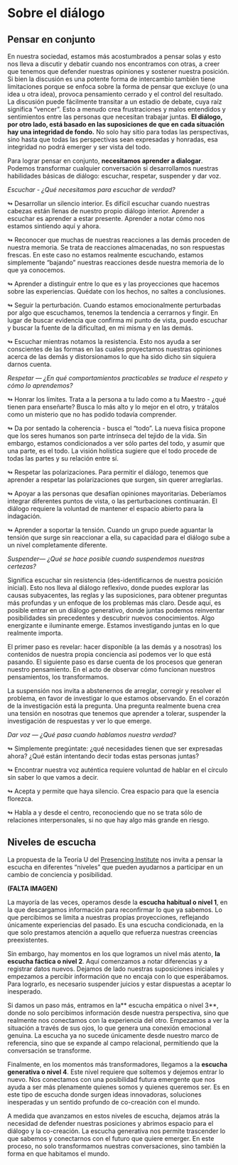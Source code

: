 # Sobre el diálogo

## Pensar en conjunto
En nuestra sociedad, estamos más acostumbrados a pensar solas y esto nos lleva a discutir y debatir cuando nos encontramos con otras, a creer que tenemos que defender nuestras opiniones y sostener nuestra posición. Si bien la discusión es una potente forma de intercambio también tiene limitaciones porque se enfoca sobre la forma de pensar que excluye (o una idea u otra idea), provoca pensamiento cerrado y el control del resultado. La discusión puede fácilmente transitar a un estadio de debate, cuya raíz significa “vencer”. Esto a menudo crea frustraciones y malos entendidos y sentimientos entre las personas que necesitan trabajar juntas. **El diálogo, por otro lado, está basado en las suposiciones de que en cada situación hay una integridad de fondo.** No solo hay sitio para todas las perspectivas, sino hasta que todas las perspectivas sean expresadas y honradas, esa integridad no podrá emerger y ser vista del todo.

Para lograr pensar en conjunto, **necesitamos aprender a dialogar**. Podemos transformar cualquier conversación si desarrollamos nuestras habilidades básicas de diálogo: escuchar, respetar, suspender y dar voz.


_Escuchar - ¿Qué necesitamos para escuchar de verdad?_

↬ Desarrollar un silencio interior. Es difícil escuchar cuando nuestras cabezas están llenas de nuestro propio diálogo interior. Aprender a escuchar es aprender a estar presente. Aprender a notar cómo nos estamos sintiendo aquí y ahora.

↬ Reconocer que muchas de nuestras reacciones a las demás proceden de nuestra memoria. Se trata de reacciones almacenadas, no son respuestas frescas. En este caso no estamos realmente escuchando, estamos simplemente “bajando” nuestras reacciones desde nuestra memoria de lo que ya conocemos.

↬ Aprender a distinguir entre lo que es y las proyecciones que hacemos sobre las experiencias. Quédate con los hechos, no saltes a conclusiones.

↬ Seguir la perturbación. Cuando estamos emocionalmente perturbadas por algo que escuchamos, tenemos la tendencia a cerrarnos y fingir. En lugar de buscar evidencia que confirma mi punto de vista, puedo escuchar y buscar la fuente de la dificultad,  en mi misma y en las demás.

↬ Escuchar mientras notamos la resistencia. Esto nos ayuda a ser conscientes de las formas en las cuales proyectamos nuestras opiniones acerca de las demás y distorsionamos lo que ha sido dicho sin siquiera darnos cuenta.


_Respetar ― ¿En qué  comportamientos practicables se traduce el respeto y cómo lo aprendemos?_

↬ Honrar los límites. Trata a la persona a tu lado como a tu Maestro - ¿qué tienen para enseñarte? Busca lo más alto y lo mejor en el otro, y trátalos como un misterio que no has podido todavía comprender.

↬ Da por sentado la coherencia - busca el “todo”. La nueva física propone que los seres humanos son parte intrínseca del tejido de la vida. Sin embargo, estamos condicionados a ver sólo partes del todo, y asumir que una parte, es el todo. La visión holística sugiere que el todo procede de todas las partes y su relación entre sí.

↬ Respetar las polarizaciones. Para permitir el diálogo, tenemos que aprender a respetar las polarizaciones que surgen, sin querer arreglarlas.

↬ Apoyar a las personas que desafían opiniones mayoritarias. Deberíamos integrar diferentes puntos de vista, o las perturbaciones continuarán. El diálogo requiere la voluntad de mantener el espacio abierto para la indagación.

↬ Aprender a soportar la tensión. Cuando un grupo puede aguantar la tensión que surge sin reaccionar a ella, su capacidad para el diálogo sube a un nivel completamente diferente.


_Suspender―  ¿Qué se hace posible cuando suspendemos nuestras certezas?_

Significa escuchar sin resistencia (des-identificarnos de nuestra posición inicial). Esto nos lleva al diálogo reflexivo, donde puedes explorar las causas subyacentes, las reglas y las suposiciones, para obtener preguntas más profundas y un enfoque de los problemas más claro. Desde aquí, es posible entrar en un diálogo generativo, donde juntas podemos reinventar posibilidades sin precedentes y descubrir nuevos conocimientos. Algo energizante e iluminante emerge. Estamos investigando juntas en lo que realmente importa.

El primer paso es revelar: hacer disponible (a las demás y a nosotras) los contenidos de nuestra propia conciencia así podemos ver lo que está pasando. El siguiente paso es darse cuenta de los procesos que generan nuestro pensamiento. En el acto de observar cómo funcionan nuestros pensamientos, los transformamos.

La suspensión nos invita a abstenernos de arreglar, corregir y resolver el problema, en favor de investigar lo que estamos observando. En el corazón de la investigación está la pregunta. Una pregunta realmente buena crea una tensión en nosotras que tenemos que aprender a tolerar, suspender la investigación de respuestas y ver lo que emerge.


_Dar voz ― ¿Qué pasa cuando hablamos nuestra verdad?_

↬ Simplemente pregúntate: ¿qué necesidades tienen que ser expresadas ahora? ¿Qué están intentando decir todas estas personas juntas?

↬ Encontrar nuestra voz auténtica requiere voluntad de hablar en el círculo sin saber lo que vamos a decir.

↬ Acepta y permite que haya silencio. Crea espacio para que la esencia florezca.

↬ Habla a y desde el centro, reconociendo que no se trata sólo de relaciones interpersonales, si no que hay algo más grande en riesgo.


## Niveles de escucha
La propuesta de la Teoría U del [Presencing Institute](https://presencinginstitute.org/) nos invita a pensar la escucha en diferentes “niveles” que pueden ayudarnos a participar en un cambio de conciencia y posibilidad. 

**(FALTA IMAGEN)**

La mayoría de las veces, operamos desde la **escucha habitual o nivel 1**, en la que descargamos información para reconfirmar lo que ya sabemos. Lo que percibimos se limita a nuestras propias proyecciones, reflejando únicamente experiencias del pasado. Es una escucha condicionada, en la que solo prestamos atención a aquello que refuerza nuestras creencias preexistentes.

Sin embargo, hay momentos en los que logramos un nivel más atento, **la escucha fáctica o nivel 2**. Aquí comenzamos a notar diferencias y a registrar datos nuevos. Dejamos de lado nuestras suposiciones iniciales y empezamos a percibir información que no encaja con lo que esperábamos. Para lograrlo, es necesario suspender juicios y estar dispuestas a aceptar lo inesperado.

Si damos un paso más, entramos en la** escucha empática o nivel 3**, donde no solo percibimos información desde nuestra perspectiva, sino que realmente nos conectamos con la experiencia del otro. Empezamos a ver la situación a través de sus ojos, lo que genera una conexión emocional genuina. La escucha ya no sucede únicamente desde nuestro marco de referencia, sino que se expande al campo relacional, permitiendo que la conversación se transforme.

Finalmente, en los momentos más transformadores, llegamos a la **escucha generativa o nivel 4**. Este nivel requiere que soltemos y dejemos entrar lo nuevo. Nos conectamos con una posibilidad futura emergente que nos ayuda a ser más plenamente quienes somos y quienes queremos ser. Es en este tipo de escucha donde surgen ideas innovadoras, soluciones inesperadas y un sentido profundo de co-creación con el mundo.

A medida que avanzamos en estos niveles de escucha, dejamos atrás la necesidad de defender nuestras posiciones y abrimos espacio para el diálogo y la co-creación. La escucha generativa nos permite trascender lo que sabemos y conectarnos con el futuro que quiere emerger. En este proceso, no solo transformamos nuestras conversaciones, sino también la forma en que habitamos el mundo.



